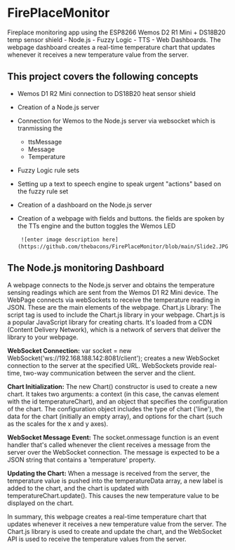 # FirePlaceMonitor
Fireplace monitoring app using the ESP8266 Wemos D2 R1 Mini + DS18B20 temp sensor shield - Node.js - Fuzzy Logic - TTS - Web Dashboards. The webpage dashboard creates a real-time temperature chart that updates whenever it receives a new temperature value from the server.

## This project covers the following concepts

- Wemos D1 R2 Mini connection to DS18B20 heat sensor shield
 - Creation of a Node.js server 
 - Connection for Wemos to the Node.js server via websocket which is tranmissing the
	 - ttsMessage 
     - Message 
      - Temperature
 - Fuzzy Logic rule sets
 - Setting up a text to speech engine to speak urgent "actions" based on the fuzzy rule set
 - Creation of a dashboard on the Node.js server
 - Creation of a webpage with fields and buttons. the fields are spoken by the TTs engine and the button toggles the Wemos LED
 


		![enter image description here](https://github.com/thebacons/FirePlaceMonitor/blob/main/Slide2.JPG)






## The Node.js monitoring Dashboard
A webpage connects to the Node.js server and obtains the temperature sensing readings which are sent from the Wemos D1 R2 Mini device. The WebPage connects via webSockets to receive the temperature reading in JSON. These are the main elements of the webpage. 
Chart.js Library: The script tag <script src="https://cdn.jsdelivr.net/npm/chart.js"></script> is used to include the Chart.js library in your webpage. Chart.js is a popular JavaScript library for creating charts. It's loaded from a CDN (Content Delivery Network), which is a network of servers that deliver the library to your webpage.





**WebSocket Connection:** var socket = new WebSocket('ws://192.168.188.142:8081/client'); creates a new WebSocket connection to the server at the specified URL. WebSockets provide real-time, two-way communication between the server and the client.

**Chart Initialization:** The new Chart() constructor is used to create a new chart. It takes two arguments: a context (in this case, the canvas element with the id temperatureChart), and an object that specifies the configuration of the chart. The configuration object includes the type of chart ('line'), the data for the chart (initially an empty array), and options for the chart (such as the scales for the x and y axes).

**WebSocket Message Event:** The socket.onmessage function is an event handler that's called whenever the client receives a message from the server over the WebSocket connection. The message is expected to be a JSON string that contains a 'temperature' property.

**Updating the Chart:** When a message is received from the server, the temperature value is pushed into the temperatureData array, a new label is added to the chart, and the chart is updated with temperatureChart.update(). This causes the new temperature value to be displayed on the chart.

In summary, this webpage creates a real-time temperature chart that updates whenever it receives a new temperature value from the server. The Chart.js library is used to create and update the chart, and the WebSocket API is used to receive the temperature values from the server.
